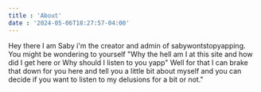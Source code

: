 ```yaml
---
title : 'About'
date : '2024-05-06T18:27:57-04:00'
---
```


Hey there I am Saby i'm the creator and admin of sabywontstopyapping. You might be wondering to yourself "Why the hell am I at this site and how did I get here or Why should I listen to you yapp" Well for that I can brake that down for you here and tell you a little bit about myself and you can decide if you want to listen to my delusions for a bit or not."


